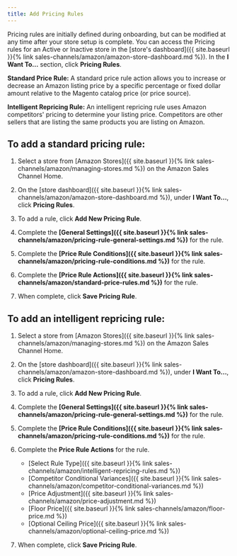 ```yaml
---
title: Add Pricing Rules
---
```


Pricing rules are initially defined during onboarding, but can be modified at any time after your store setup is complete. You can access the Pricing rules for an Active or Inactive store in the [store's dashboard]({{ site.baseurl }}{% link sales-channels/amazon/amazon-store-dashboard.md %}). In the **I Want To...** section, click **Pricing Rules**.

**Standard Price Rule:**
A standard price rule action allows you to increase or decrease an Amazon listing price by a specific percentage or fixed dollar amount relative to the Magento catalog price (or price source).

**Intelligent Repricing Rule:**
An intelligent repricing rule uses Amazon competitors' pricing to determine your listing price. Competitors are other sellers that are listing the same products you are listing on Amazon.

## To add a standard pricing rule:

1. Select a store from [Amazon Stores]({{ site.baseurl }}{% link sales-channels/amazon/managing-stores.md %}) on the Amazon Sales Channel Home.

1. On the [store dashboard]({{ site.baseurl }}{% link sales-channels/amazon/amazon-store-dashboard.md %}), under **I Want To...**, click **Pricing Rules**.

1. To add a rule, click **Add New Pricing Rule**.

1. Complete the **[General Settings]({{ site.baseurl }}{% link sales-channels/amazon/pricing-rule-general-settings.md %})** for the rule.

1. Complete the **[Price Rule Conditions]({{ site.baseurl }}{% link sales-channels/amazon/pricing-rule-conditions.md %})** for the rule.

1. Complete the **[Price Rule Actions]({{ site.baseurl }}{% link sales-channels/amazon/standard-price-rules.md %})** for the rule.

1. When complete, click **Save Pricing Rule**.

## To add an intelligent repricing rule:

1. Select a store from [Amazon Stores]({{ site.baseurl }}{% link sales-channels/amazon/managing-stores.md %}) on the Amazon Sales Channel Home.

1. On the [store dashboard]({{ site.baseurl }}{% link sales-channels/amazon/amazon-store-dashboard.md %}), under **I Want To...**, click **Pricing Rules**.

1. To add a rule, click **Add New Pricing Rule**.

1. Complete the **[General Settings]({{ site.baseurl }}{% link sales-channels/amazon/pricing-rule-general-settings.md %})** for the rule.

1. Complete the **[Price Rule Conditions]({{ site.baseurl }}{% link sales-channels/amazon/pricing-rule-conditions.md %})** for the rule.

1. Complete the **Price Rule Actions** for the rule.

    - [Select Rule Type]({{ site.baseurl }}{% link sales-channels/amazon/intelligent-repricing-rules.md %})
    - [Competitor Conditional Variances]({{ site.baseurl }}{% link sales-channels/amazon/competitor-conditional-variances.md %})
    - [Price Adjustment]({{ site.baseurl }}{% link sales-channels/amazon/price-adjustment.md %})
    - [Floor Price]({{ site.baseurl }}{% link sales-channels/amazon/floor-price.md %})
    - [Optional Ceiling Price]({{ site.baseurl }}{% link sales-channels/amazon/optional-ceiling-price.md %})

1. When complete, click **Save Pricing Rule**.
